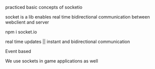 practiced basic concepts of socketio


socket is a lib enables real time bidirectional communication between webclient and server

npm i socket.io

real time updates || instant and bidirectional communication

Event based

We use sockets in game applications as well
